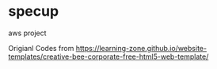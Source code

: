 # specup
aws project

Origianl Codes from https://learning-zone.github.io/website-templates/creative-bee-corporate-free-html5-web-template/
